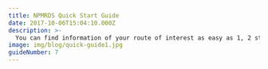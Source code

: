 ```yaml
---
title: NPMRDS Quick Start Guide
date: 2017-10-06T15:04:10.000Z
description: >-
  You can find information of your route of interest as easy as 1, 2 steps in NPMRDS. The first step is to create a route in Route creation tool. Second, you can apply it to pre-designed Template where has carefully selected graphs and charts based on each template theme.
image: img/blog/quick-guide1.jpg
guideNumber: 7
---
```


